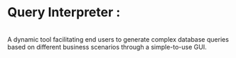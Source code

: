 <h1>Query Interpreter : </h1><br>
A dynamic tool facilitating end users to generate complex database queries based on different business scenarios through a simple-to-use GUI.
<br>
<br>
